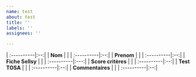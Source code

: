 ```yaml
---
name: test
about: test
title: ''
labels: ''
assignees: ''

---
```


| :----------|:--:|
| **Nom**  |  |
| :----------|:--:|
| **Prenom** |  |
| :----------|:--:|
| **Fiche Sellsy** |  |
| :----------|:---:|
| **Score critères** |  |
| :----------|:--:|
| **Test TOSA** |  |
| :----------|:--:|
| **Commentaires** |  |
| :----------|:--:|
